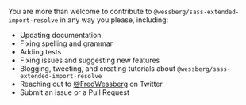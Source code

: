 You are more than welcome to contribute to `@wessberg/sass-extended-import-resolve` in any way you please, including:

- Updating documentation.
- Fixing spelling and grammar
- Adding tests
- Fixing issues and suggesting new features
- Blogging, tweeting, and creating tutorials about `@wessberg/sass-extended-import-resolve`
- Reaching out to [@FredWessberg](https://twitter.com/FredWessberg) on Twitter
- Submit an issue or a Pull Request